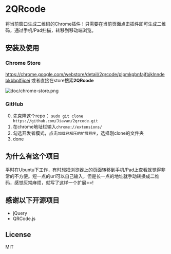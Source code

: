 # 2QRcode
将当前窗口生成二维码的Chrome插件！只需要在当前页面点击插件即可生成二维码，通过手机/Pad扫描，转移到移动端浏览。

## 安装及使用
### Chrome Store
https://chrome.google.com/webstore/detail/2qrcode/plpmkgbnfajfbjklnndebkbbplfjjcei
或者直接在store搜索**2QRcode**

![doc/chrome-store.png](doc/chrome-store.png)

### GitHub
0. 先克隆这个repo： `sudo git clone https://github.com/Jiavan/2qrcode.git`
1. 在chrome地址栏输入`chrome://extensions/`
2. 勾选开发者模式，点击`加载已解压的扩展程序`，选择刚clone的文件夹
3. done

## 为什么有这个项目
平时在Ubuntu下工作，有时想把浏览器上的页面转移到手机/Pad上查看就觉得非常的不方便。短一点的url可以自己输入，但是长一点的地址就手动转换成二维码，感觉灰常麻烦，就写了这样一个扩展==!

## 感谢以下开源项目
- jQuery
- QRCode.js

## License
MIT
